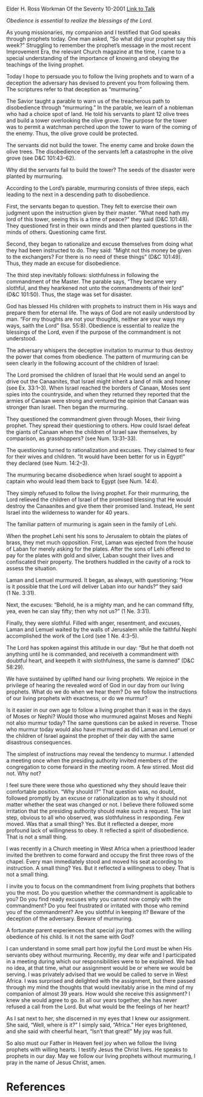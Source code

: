 Elder H. Ross Workman
Of the Seventy
10-2001
[Link to Talk](https://www.churchofjesuschrist.org/study/general-conference/2001/10/beware-of-murmuring?lang=eng)

_Obedience is essential to realize the blessings of the Lord._

As young missionaries, my companion and I testified that God speaks through prophets today. One man asked, “So what did your prophet say this week?” Struggling to remember the prophet’s message in the most recent Improvement Era, the relevant Church magazine at the time, I came to a special understanding of the importance of knowing and obeying the teachings of the living prophet.

Today I hope to persuade you to follow the living prophets and to warn of a deception the adversary has devised to prevent you from following them. The scriptures refer to that deception as “murmuring.”

The Savior taught a parable to warn us of the treacherous path to disobedience through “murmuring.” In the parable, we learn of a nobleman who had a choice spot of land. He told his servants to plant 12 olive trees and build a tower overlooking the olive grove. The purpose for the tower was to permit a watchman perched upon the tower to warn of the coming of the enemy. Thus, the olive grove could be protected.

The servants did not build the tower. The enemy came and broke down the olive trees. The disobedience of the servants left a catastrophe in the olive grove (see D&C 101:43–62).

Why did the servants fail to build the tower? The seeds of the disaster were planted by murmuring.

According to the Lord’s parable, murmuring consists of three steps, each leading to the next in a descending path to disobedience.

First, the servants began to question. They felt to exercise their own judgment upon the instruction given by their master. “What need hath my lord of this tower, seeing this is a time of peace?” they said (D&C 101:48). They questioned first in their own minds and then planted questions in the minds of others. Questioning came first.

Second, they began to rationalize and excuse themselves from doing what they had been instructed to do. They said: “Might not this money be given to the exchangers? For there is no need of these things” (D&C 101:49). Thus, they made an excuse for disobedience.

The third step inevitably follows: slothfulness in following the commandment of the Master. The parable says, “They became very slothful, and they hearkened not unto the commandments of their lord” (D&C 101:50). Thus, the stage was set for disaster.

God has blessed His children with prophets to instruct them in His ways and prepare them for eternal life. The ways of God are not easily understood by man. “For my thoughts are not your thoughts, neither are your ways my ways, saith the Lord” (Isa. 55:8). Obedience is essential to realize the blessings of the Lord, even if the purpose of the commandment is not understood.

The adversary whispers the deceptive invitation to murmur to thus destroy the power that comes from obedience. The pattern of murmuring can be seen clearly in the following account of the children of Israel:

The Lord promised the children of Israel that He would send an angel to drive out the Canaanites, that Israel might inherit a land of milk and honey (see Ex. 33:1–3). When Israel reached the borders of Canaan, Moses sent spies into the countryside, and when they returned they reported that the armies of Canaan were strong and ventured the opinion that Canaan was stronger than Israel. Then began the murmuring.

They questioned the commandment given through Moses, their living prophet. They spread their questioning to others. How could Israel defeat the giants of Canaan when the children of Israel saw themselves, by comparison, as grasshoppers? (see Num. 13:31–33).

The questioning turned to rationalization and excuses. They claimed to fear for their wives and children. “It would have been better for us in Egypt!” they declared (see Num. 14:2–3).

The murmuring became disobedience when Israel sought to appoint a captain who would lead them back to Egypt (see Num. 14:4).

They simply refused to follow the living prophet. For their murmuring, the Lord relieved the children of Israel of the promised blessing that He would destroy the Canaanites and give them their promised land. Instead, He sent Israel into the wilderness to wander for 40 years.

The familiar pattern of murmuring is again seen in the family of Lehi.

When the prophet Lehi sent his sons to Jerusalem to obtain the plates of brass, they met much opposition. First, Laman was ejected from the house of Laban for merely asking for the plates. After the sons of Lehi offered to pay for the plates with gold and silver, Laban sought their lives and confiscated their property. The brothers huddled in the cavity of a rock to assess the situation.

Laman and Lemuel murmured. It began, as always, with questioning: “How is it possible that the Lord will deliver Laban into our hands?” they said (1 Ne. 3:31).

Next, the excuses: “Behold, he is a mighty man, and he can command fifty, yea, even he can slay fifty; then why not us?” (1 Ne. 3:31).

Finally, they were slothful. Filled with anger, resentment, and excuses, Laman and Lemuel waited by the walls of Jerusalem while the faithful Nephi accomplished the work of the Lord (see 1 Ne. 4:3–5).

The Lord has spoken against this attitude in our day: “But he that doeth not anything until he is commanded, and receiveth a commandment with doubtful heart, and keepeth it with slothfulness, the same is damned” (D&C 58:29).

We have sustained by uplifted hand our living prophets. We rejoice in the privilege of hearing the revealed word of God in our day from our living prophets. What do we do when we hear them? Do we follow the instructions of our living prophets with exactness, or do we murmur?

Is it easier in our own age to follow a living prophet than it was in the days of Moses or Nephi? Would those who murmured against Moses and Nephi not also murmur today? The same questions can be asked in reverse. Those who murmur today would also have murmured as did Laman and Lemuel or the children of Israel against the prophet of their day with the same disastrous consequences.

The simplest of instructions may reveal the tendency to murmur. I attended a meeting once when the presiding authority invited members of the congregation to come forward in the meeting room. A few stirred. Most did not. Why not?

I feel sure there were those who questioned why they should leave their comfortable position. “Why should I?” That question was, no doubt, followed promptly by an excuse or rationalization as to why it should not matter whether the seat was changed or not. I believe there followed some irritation that the presiding authority should make such a request. The last step, obvious to all who observed, was slothfulness in responding. Few moved. Was that a small thing? Yes. But it reflected a deeper, more profound lack of willingness to obey. It reflected a spirit of disobedience. That is not a small thing.

I was recently in a Church meeting in West Africa when a priesthood leader invited the brethren to come forward and occupy the first three rows of the chapel. Every man immediately stood and moved his seat according to instruction. A small thing? Yes. But it reflected a willingness to obey. That is not a small thing.

I invite you to focus on the commandment from living prophets that bothers you the most. Do you question whether the commandment is applicable to you? Do you find ready excuses why you cannot now comply with the commandment? Do you feel frustrated or irritated with those who remind you of the commandment? Are you slothful in keeping it? Beware of the deception of the adversary. Beware of murmuring.

A fortunate parent experiences that special joy that comes with the willing obedience of his child. Is it not the same with God?

I can understand in some small part how joyful the Lord must be when His servants obey without murmuring. Recently, my dear wife and I participated in a meeting during which our responsibilities were to be explained. We had no idea, at that time, what our assignment would be or where we would be serving. I was privately advised that we would be called to serve in West Africa. I was surprised and delighted with the assignment, but there passed through my mind the thoughts that would inevitably arise in the mind of my companion of almost 39 years. How would she receive this assignment? I knew she would agree to go. In all our years together, she has never refused a call from the Lord. But what would be the feelings of her heart?

As I sat next to her, she discerned in my eyes that I knew our assignment. She said, “Well, where is it?” I simply said, “Africa.” Her eyes brightened, and she said with cheerful heart, “Isn’t that great!” My joy was full.

So also must our Father in Heaven feel joy when we follow the living prophets with willing hearts. I testify Jesus the Christ lives. He speaks to prophets in our day. May we follow our living prophets without murmuring, I pray in the name of Jesus Christ, amen.

# References
